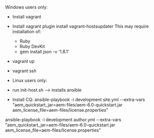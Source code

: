 Windows users only:
- Install vagrant
- Install vagrant plugin install vagrant-hostsupdater
  This may require installation of:
    - Ruby
    - Ruby DevKit
    - gem install json -v '1.8.1'

- vagrant up
- vagrant ssh

- Linux users only:
- run init-host.sh --> installs ansible

- Install CQ:
ansible-playbook -i development site.yml --extra-vars "aem_quickstart_jar=aem-files/aem-6.0-quickstart.jar aem_license_file=aem-files/license.properties"


ansible-playbook -i development author.yml --extra-vars "aem_quickstart_jar=aem-files/aem-6.0-quickstart.jar aem_license_file=aem-files/license.properties"
